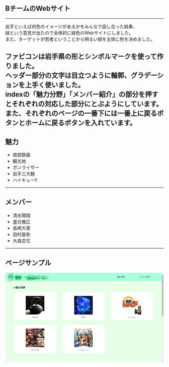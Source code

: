 ## BチームのWebサイト
---
岩手といえば何色のイメージがあるかをみんなで話し合った結果、  
緑という意見が出たので全体的に緑色のWebサイトにしました。  
また、ターゲットが若者ということから明るい緑を主体に色を決めました。  
  
ファビコンは岩手県の形とシンボルマークを使って作りました。  
ヘッダー部分の文字は目立つように輪郭、グラデーションを上手く使いました。  
indexの「魅力分野」「メンバー紹介」の部分を押すとそれぞれの対応した部分にとぶようにしています。  
また、それぞれのページの一番下には一番上に戻るボタンとホームに戻るボタンを入れています。  
---
## 魅力
- 南部鉄器
- 観光地
- ガンライザー
- 岩手三大麵
- ハイキュー!!
---
## メンバー
- 清水陽翔
- 盛合雅広
- 長崎大尊
- 田村亜弥
- 大森恋花
---
## ページサンプル
![](./img/iwate.gif)